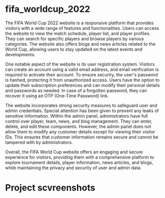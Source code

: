 # fifa_worldcup_2022

The FIFA World Cup 2022 website is a responsive platform that provides visitors with a wide range of features and functionalities. Users can access the website to view the match schedule, player list, and player profiles. They can search for specific players and browse players by various categories. The website also offers blogs and news articles related to the World Cup, allowing users to stay updated on the latest events and developments.

One notable aspect of the website is its user registration system. Visitors can create an account using a valid email address, and email verification is required to activate their account. To ensure security, the user's password is hashed, protecting it from unauthorized access. Users have the option to update their subscription preferences and can modify their personal details and passwords as needed. In case of a forgotten password, they can recover it using an OTP (One-Time Password) link.

The website incorporates strong security measures to safeguard user and admin credentials. Special attention has been given to prevent any leaks of sensitive information. Within the admin panel, administrators have full control over player, team, news, and blog management. They can enter, delete, and edit these components. However, the admin panel does not allow them to modify any customer details except for viewing their visitor IDs. This ensures that customer information remains secure and cannot be tampered with by administrators.

Overall, the FIFA World Cup website offers an engaging and secure experience for visitors, providing them with a comprehensive platform to explore tournament details, player information, news articles, and blogs, while maintaining the privacy and security of user and admin data.


# Project scvreenshots
